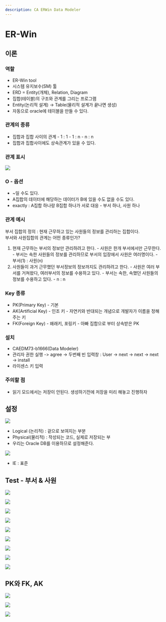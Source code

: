 ```yaml
---
description: CA ERWin Data Modeler
---
```


# ER-Win

## 이론

### 역할

* ER-Win tool
* 시스템 유지보수\(SM\) 툴
* ERD = Entity\(개체\), Relation, Diagram
* 집합\(테이블\)의 구조와 관계를 그리는 프로그램
* Entity\(논리적 설계\) -&gt; Table\(물리적 설계가 끝나면 생성\)
* 자동으로 oracle에 테이블을 만들 수 있다.

### 관계의 종류

* 집합과 집합 사이의 관계 - 1 : 1 - 1 : n -  n : n
* 집합과 집합사이에도 상속관계가 있을 수 있다.

### 관계 표시

![](../../.gitbook/assets/kakaotalk_20200826_103322430.png)

### O - 옵션

* ~일 수도 있다.
* A집합의 데이터에 해당하는 데이터가 B에 있을 수도 없을 수도 있다.
* exactly : A집합 하나랑 B집합 하나가 서로 대응 - 부서 하나, 사원 하나

### 관계 예시

부서 집합의 정의 : 현재 근무하고 있는 사원들의 정보를 관리하는 집합이다.  
부서와 사원집합의 관계는 어떤 종류인가?

1. 현재 근무하는 부서의 정보만 관리하려고 한다. - 사원은 한개 부서에서만 근무한다. - 부서는 속한 사원들의 정보를 관리하므로 부서의 입장에서 사원은 여러명이다. - 부서\(1\) : 사원\(n\)
2. 사원들이 과거 근무했던 부서정보의 정보까지도 관리하려고 한다. - 사원은 여러 부서를 거쳐왔다, 여러부서의 정보를 수용하고 있다. - 부서는 속한, 속했던 사원들의 정보를 수용하고 있다. - n : n

### Key 종류

* PK\(Primary Key\) - 기본 
* AK\(Artificial Key\) - 인조 키 - 자연키와 반대되는 개념으로 개발자가 이름을 정해주는 키
* FK\(Foreign Key\) - 왜래키, 포링키 - 아빠 집합으로 부터 상속받은 PK

### 설치

* CAEDM73-b1666\(Data Modeler\) 
* 관리자 권한 실행 -&gt; agree -&gt; 두번째 빈 입력창 : User -&gt; next -&gt; next -&gt; next -&gt; install
* 라이센스 키 입력

### 주의할 점

* 읽기 모드에서는 저장이 안된다. 생성하기전에 저장을 미리 해놓고 진행하자

## 설정

![](../../.gitbook/assets/w.png)

* Logical \(논리적\) : 겉으로 보여지는 부분
* Physical\(물리적\) : 작성되는 코드, 실제로 저장되는 부
* 우리는 Oracle DB를 이용하므로 설정해준다.



![](../../.gitbook/assets/e.png)

* IE : 표준

## Test - 부서 & 사원

![](../../.gitbook/assets/r.png)

![](../../.gitbook/assets/t.png)

![](../../.gitbook/assets/y.png)



![](../../.gitbook/assets/u.png)

![](../../.gitbook/assets/i.png)

![](../../.gitbook/assets/o.png)

![](../../.gitbook/assets/p.png)

![](../../.gitbook/assets/.png%20%282%29.png)

![](../../.gitbook/assets/.png%20%281%29.png)

## PK와 FK, AK 

![](../../.gitbook/assets/1-.png)

![](../../.gitbook/assets/4%20%281%29.png)

![](../../.gitbook/assets/3.png)

